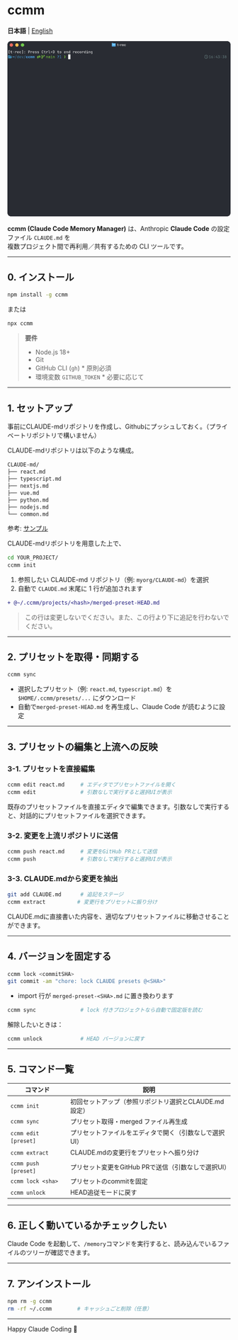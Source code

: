# ccmm

**日本語** | [English](README.en.md)

![ccmm demo](ccmm.gif)

**ccmm (Claude Code Memory Manager)** は、Anthropic **Claude Code** の設定ファイル `CLAUDE.md` を  
複数プロジェクト間で再利用／共有するための CLI ツールです。

---

## 0. インストール

```bash
npm install -g ccmm
```

または
```bash
npx ccmm
```

> **要件**  
> - Node.js 18+  
> - Git  
> - GitHub CLI (`gh`) * 原則必須
> - 環境変数 `GITHUB_TOKEN` * 必要に応じて

---

## 1. セットアップ

事前にCLAUDE-mdリポジトリを作成し、Githubにプッシュしておく。（プライベートリポジトリで構いません）

CLAUDE-mdリポジトリは以下のような構成。
```
CLAUDE-md/
├── react.md
├── typescript.md
├── nextjs.md
├── vue.md
├── python.md
├── nodejs.md
└── common.md
```
参考: [サンプル](https://github.com/Nasubikun/CLAUDE-md)

CLAUDE-mdリポジトリを用意した上で、

```bash
cd YOUR_PROJECT/
ccmm init
```

1. 参照したい CLAUDE-md リポジトリ（例: `myorg/CLAUDE-md`）を選択  
2. 自動で `CLAUDE.md` 末尾に 1 行が追加されます

```diff
+ @~/.ccmm/projects/<hash>/merged-preset-HEAD.md
```

> この行は変更しないでください。また、この行より下に追記を行わないでください。

---

## 2. プリセットを取得・同期する

```bash
ccmm sync
```

- 選択したプリセット（例: `react.md`, `typescript.md`）を
  `$HOME/.ccmm/presets/...` にダウンロード  
- 自動で`merged-preset-HEAD.md` を再生成し、Claude Code が読むように設定

---

## 3. プリセットの編集と上流への反映

### 3-1. プリセットを直接編集

```bash
ccmm edit react.md     # エディタでプリセットファイルを開く
ccmm edit              # 引数なしで実行すると選択UIが表示
```

既存のプリセットファイルを直接エディタで編集できます。引数なしで実行すると、対話的にプリセットファイルを選択できます。

### 3-2. 変更を上流リポジトリに送信

```bash
ccmm push react.md     # 変更をGitHub PRとして送信
ccmm push              # 引数なしで実行すると選択UIが表示
```

### 3-3. CLAUDE.mdから変更を抽出

```bash
git add CLAUDE.md      # 追記をステージ
ccmm extract          # 変更行をプリセットに振り分け
```

CLAUDE.mdに直接書いた内容を、適切なプリセットファイルに移動させることができます。

---

## 4. バージョンを固定する

```bash
ccmm lock <commitSHA>
git commit -am "chore: lock CLAUDE presets @<SHA>"
```

- import 行が `merged-preset-<SHA>.md` に置き換わります  

```bash
ccmm sync              # lock 付きプロジェクトなら自動で固定版を読む
```

解除したいときは：

```bash
ccmm unlock            # HEAD バージョンに戻す
```

---

## 5. コマンド一覧

| コマンド | 説明 |
|----------|------|
| `ccmm init` | 初回セットアップ（参照リポジトリ選択とCLAUDE.md設定） |
| `ccmm sync` | プリセット取得・merged ファイル再生成 |
| `ccmm edit [preset]` | プリセットファイルをエディタで開く（引数なしで選択UI） |
| `ccmm extract` | CLAUDE.mdの変更行をプリセットへ振り分け |
| `ccmm push [preset]` | プリセット変更をGitHub PRで送信（引数なしで選択UI） |
| `ccmm lock <sha>` | プリセットのcommitを固定 |
| `ccmm unlock` | HEAD追従モードに戻す |

---

## 6. 正しく動いているかチェックしたい

Claude Code を起動して、`/memory`コマンドを実行すると、読み込んでいるファイルのツリーが確認できます。

---

## 7. アンインストール

```bash
npm rm -g ccmm
rm -rf ~/.ccmm        # キャッシュごと削除（任意）
```

---

Happy Claude Coding 🚀